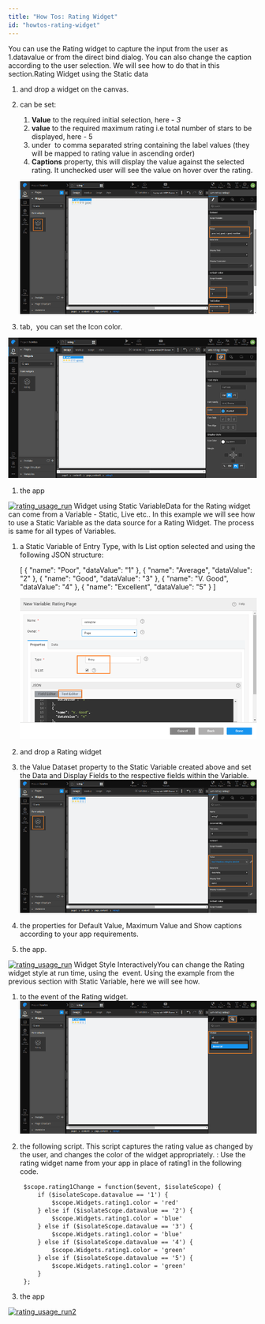 ```yaml
---
title: "How Tos: Rating Widget"
id: "howtos-rating-widget"
---
```


You can use the Rating widget to capture the input from the user as 1.datavalue or from the direct bind dialog. You can also change the caption according to the user selection. We will see how to do that in this section.Rating Widget using the Static data

1. and drop a widget on the canvas.
2. can be set:
    
    1. **Value** to the required initial selection, here - _3_
    2. **value** to the required maximum rating i.e total number of stars to be displayed, here - 5
    3. under  to comma separated string containing the label values (they will be mapped to rating value in ascending order)
    4. **Captions** property, this will display the value against the selected rating. It unchecked user will see the value on hover over the rating.
    
    [![rating_usage_props](../assets/rating_usage_props.png)](../assets/rating_usage_props.png)
3. tab,  you can set the Icon color.

[![rating_usage_style](../assets/rating_usage_style.png)](../assets/rating_usage_style.png)

1. the app

[![rating_usage_run](../assets/rating_usage_run.png)](../assets/rating_usage_run.png) Widget using Static VariableData for the Rating widget can come from a Variable - Static, Live etc.. In this example we will see how to use a Static Variable as the data source for a Rating Widget. The process is same for all types of Variables.

1. a Static Variable of Entry Type, with Is List option selected and using the following JSON structure:
    
    \[
      {
        "name": "Poor",
        "dataValue": "1"
      },
      {
        "name": "Average",
        "dataValue": "2"
      },
      {
        "name": "Good",
        "dataValue": "3"
      },
      {
        "name": "V. Good",
        "dataValue": "4"
      },
      {
        "name": "Excellent",
        "dataValue": "5"
      }
    \]
    
    [![rating_usage_statvar](../assets/rating_usage_statvar.png)](../assets/rating_usage_statvar.png)
2. and drop a Rating widget
3. the Value Dataset property to the Static Variable created above and set the Data and Display Fields to the respective fields within the Variable. [![rating_usage_statvar_bind](../assets/rating_usage_statvar_bind.png)](../assets/rating_usage_statvar_bind.png)
4. the properties for Default Value, Maximum Value and Show captions according to your app requirements.
5. the app.

[![rating_usage_run](../assets/rating_usage_run.png)](../assets/rating_usage_run.png) Widget Style InteractivelyYou can change the Rating widget style at run time, using the  event. Using the example from the previous section with Static Variable, here we will see how.

1. to the event of the Rating widget. [![rating_usage_statvar_event](../assets/rating_usage_statvar_event.png)](../assets/rating_usage_statvar_event.png)
2. the following script. This script captures the rating value as changed by the user, and changes the color of the widget appropriately. : Use the rating widget name from your app in place of rating1 in the following code.
    
        $scope.rating1Change = function($event, $isolateScope) {
            if ($isolateScope.datavalue == '1') {
                $scope.Widgets.rating1.color = 'red'
            } else if ($isolateScope.datavalue == '2') {
                $scope.Widgets.rating1.color = 'blue'
            } else if ($isolateScope.datavalue == '3') {
                $scope.Widgets.rating1.color = 'blue'
            } else if ($isolateScope.datavalue == '4') {
                $scope.Widgets.rating1.color = 'green'
            } else if ($isolateScope.datavalue == '5') {
                $scope.Widgets.rating1.color = 'green'
            }
        };
    
3. the app

[![rating_usage_run2](../assets/rating_usage_run2.png)](../assets/rating_usage_run2.png)
